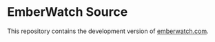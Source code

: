# EmberWatch Source

This repository contains the development version of [emberwatch.com](http://emberwatch.com/).
